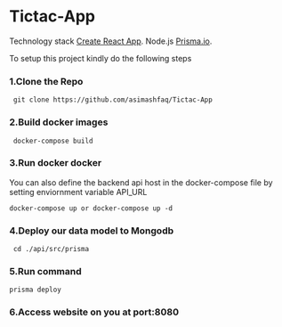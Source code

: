 # Tictac-App
Technology stack
[Create React App](https://github.com/facebook/create-react-app).
Node.js
[Prisma.io](https://prisma.io).



To setup this project kindly do the following steps
### 1.Clone the Repo
```
 git clone https://github.com/asimashfaq/Tictac-App 
```

### 2.Build docker images
```
 docker-compose build
```

### 3.Run docker docker
You can also define the backend api host in the docker-compose file by setting enviornment variable API_URL
```
docker-compose up or docker-compose up -d
```

### 4.Deploy our data model to Mongodb
```
 cd ./api/src/prisma
```

### 5.Run command
```
prisma deploy
```

### 6.Access website on you at port:8080